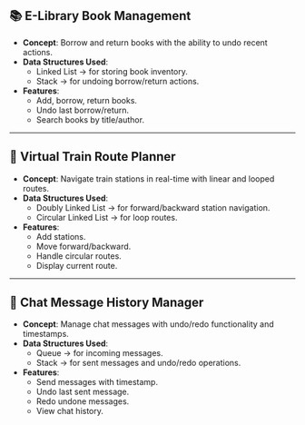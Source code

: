 ## 📚 E-Library Book Management
- **Concept**: Borrow and return books with the ability to undo recent actions.  
- **Data Structures Used**:  
  - Linked List → for storing book inventory.  
  - Stack → for undoing borrow/return actions.  
- **Features**:  
  - Add, borrow, return books.  
  - Undo last borrow/return.  
  - Search books by title/author.  

---

## 🚆 Virtual Train Route Planner
- **Concept**: Navigate train stations in real-time with linear and looped routes.  
- **Data Structures Used**:  
  - Doubly Linked List → for forward/backward station navigation.  
  - Circular Linked List → for loop routes.  
- **Features**:  
  - Add stations.  
  - Move forward/backward.  
  - Handle circular routes.  
  - Display current route.  

---

## 💬 Chat Message History Manager
- **Concept**: Manage chat messages with undo/redo functionality and timestamps.  
- **Data Structures Used**:  
  - Queue → for incoming messages.  
  - Stack → for sent messages and undo/redo operations.  
- **Features**:  
  - Send messages with timestamp.  
  - Undo last sent message.  
  - Redo undone messages.  
  - View chat history.  



